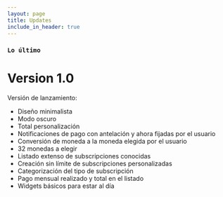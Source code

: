 ```yaml
---
layout: page
title: Updates
include_in_header: true
---
```


### `Lo último`
# **Version 1.0**
Versión de lanzamiento: 
- Diseño minimalista
- Modo oscuro
- Total personalización
- Notificaciones de pago con antelación y ahora fijadas por el usuario
- Conversión de moneda a la moneda elegida por el usuario
- 32 monedas a elegir
- Listado extenso de subscripciones conocidas
- Creación sin límite de subscripciones personalizadas
- Categorización del tipo de subscripción
- Pago mensual realizado y total en el listado
- Widgets básicos para estar al día

<br>
